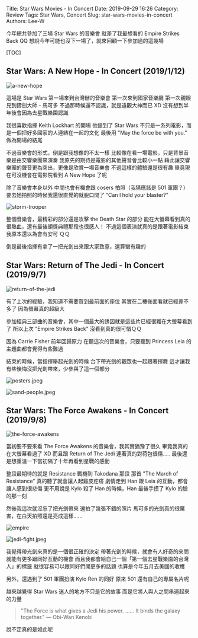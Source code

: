 Title: Star Wars Movies - In Concert
Date: 2019-09-29 16:26
Category: Review
Tags: Star Wars, Concert
Slug: star-wars-movies-in-concert
Authors: Lee-W

今年總共參加了三場 Star Wars 的音樂會
就差了我最想看的 Empire Strikes Back QQ
想說今年可能也沒下一場了，就來回顧一下參加過的這幾場

<!--more-->

[TOC]

## Star Wars: A New Hope - In Concert (2019/1/12)

![a-new-hope](/images/post-images/2019-09-29-star-wars-movies-in-conert/a-new-hope.jpg)

這場是 Star Wars 第一場來到台灣辦的音樂會
第一次來到國家音樂廳
第一次親眼見到鑄劍大師 - 馬可多
不過那時候還不認識，就是遠觀大神而已 XD
沒有想到半年後會因為去星戰樂園認識

我很喜歡指揮 Keith Lockhart 的開場
他提到了 Star Wars 不只是一系列電影，而是一個把好多國家的人連結在一起的文化
最後用 "May the force be with you." 做為開場的結尾

不過音樂會的形式，倒是跟我想像的不太一樣
比較像在看一場電影，只是背景音樂是由交響樂團來演奏
我原先的期待是電影的其他聲音會比較小一點
藉此讓交響樂團的聲音更為突出，更像是欣賞一場音樂會
不過這樣的體驗還是很有趣
畢竟現在可沒機會在電影院看到 A New Hope 了呢

除了音樂會本身以外
中間也會有機會跟 cosers 拍照（我猜應該是 501 軍團？）
要去她拍照的時候我還很直覺的就脫口問了 “Can I hold your blaster?”

![storm-trooper](/images/post-images/2019-09-29-star-wars-movies-in-conert/storm-trooper.jpeg)

整個音樂會，最精彩的部分還是攻擊 the Death Star 的部分
能在大螢幕看到真的很熱血，還有最後頒獎典禮那段也很感人！
不過這個表演就真的是跟著電影結束
我原本還以為會有安可 ＱＱ

倒是最後指揮有拿了一把光劍出來跟大家致意，還算蠻有趣的

## Star Wars: Return of The Jedi - In Concert (2019/9/7)

![return-of-the-jedi](/images/post-images/2019-09-29-star-wars-movies-in-conert/return-of-the-jedi.jpeg)

有了上次的經驗，我知道不需要買到最前面的座位
其實在二樓後面看就已經差不多了
因為螢幕真的超級大

參加經典三部曲的音樂會，其中一個最大的誘因就是這些片已經很難在大螢幕看到了
所以上次 "Empire Strikes Back" 沒看到真的很可惜ＱＱ

因為 Carrie Fisher 前年回歸原力
在聽這次的音樂會，只要聽到 Princess Leia 的主題曲都會覺得有些難過

結束的時候，當指揮舉起光劍的時候
台下帶光劍的觀眾也一起跟著揮舞
這才讓我有些後悔沒把光劍帶來，少參與了這一個部分

![posters.jpeg](/images/post-images/2019-09-29-star-wars-movies-in-conert/posters.jpeg)

![sand-people.jpeg](/images/post-images/2019-09-29-star-wars-movies-in-conert/sand-people.jpeg)

## Star Wars: The Force Awakens - In Concert (2019/9/8)

![the-force-awakens](/images/post-images/2019-09-29-star-wars-movies-in-conert/the-force-awakens.jpeg)

當初要不要來看 The Force Awakens 的音樂會，我其實猶豫了很久
畢竟我真的在大螢幕看過了 XD
而且跟 Return of The Jedi 連著真的對荷包很傷.....
最後還是想重溫一下當初隔了十年再看到星戰的感動

整段最期待的就是 Resistance 戰機到 Takodana 那段
那首 "The March of Resistance" 真的聽了就會讓人起雞皮疙瘩
劇情走到 Han 跟 Leia 的互動，都會讓人感到很悲傷
更不用說是 Kylo 殺了 Han 的時候，Han 最後手摸了 Kylo 的臉的那一刻

然後我這次就沒忘了把光劍帶來
還拍了幾張不錯的照片
馬可多的光劍真的很厲害，在白天拍照還是亮成這樣......

![empire](/images/post-images/2019-09-29-star-wars-movies-in-conert/empire.jpeg)

![jedi-fight.jpeg](/images/post-images/2019-09-29-star-wars-movies-in-conert/jedi-fight.jpeg)

我覺得帶光劍來真的是一個很正確的決定
帶著光劍的時候，就會有人好奇的來問
就能有更多跟同好互動的機會
而且我都會給自己一個「第一個去星戰樂園的台灣人」的標籤
就很容易可以跟同好們開更多的話題
也算是今年五月去美國的收穫

另外，還遇到了 501 軍團扮演 Kylo Ren 的同好
原來 501 還有自己的專屬名片呢

越來越覺得 Star Wars 迷人的地方不只是它的故事
而是它將人與人之間串連起來的力量

> "The Force is what gives a Jedi his power. ...... It binds the galaxy together." ― Obi-Wan Kenobi

說不定真的是如此呢
